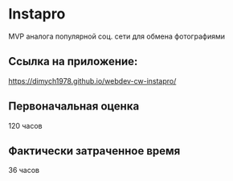 # Instapro

MVP аналога популярной соц. сети для обмена фотографиями

## Ссылка на приложение:

https://dimych1978.github.io/webdev-cw-instapro/

## Первоначальная оценка

120 часов

## Фактически затраченное время

36 часов
